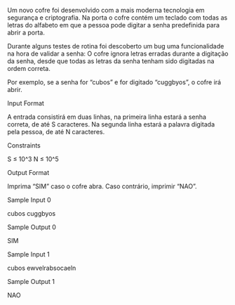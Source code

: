 Um novo cofre foi desenvolvido com a mais moderna tecnologia em segurança e criptografia. Na porta o cofre contém um teclado com todas as letras do alfabeto em que a pessoa pode digitar a senha predefinida para abrir a porta.

Durante alguns testes de rotina foi descoberto um bug uma funcionalidade na hora de validar a senha: O cofre ignora letras erradas durante a digitação da senha, desde que todas as letras da senha tenham sido digitadas na ordem correta.

Por exemplo, se a senha for “cubos” e for digitado “cuggbyos”, o cofre irá abrir.

Input Format

A entrada consistirá em duas linhas, na primeira linha estará a senha correta, de até S caracteres. Na segunda linha estará a palavra digitada pela pessoa, de até N caracteres.

Constraints

S ≤ 10^3 N ≤ 10^5

Output Format

Imprima “SIM” caso o cofre abra. Caso contrário, imprimir “NAO”.

Sample Input 0

cubos
cuggbyos

Sample Output 0

SIM

Sample Input 1

cubos
ewvelrabsocaeln

Sample Output 1

NAO